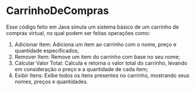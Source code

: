 # CarrinhoDeCompras
Esse código feito em Java simula um sistema básico de um carrinho de compras virtual, no qual podem ser feitas operações como:
1. Adicionar Item: Adiciona um item ao carrinho com o nome, preço e quantidade especificados;
2. Remover Item: Remove um item do carrinho com base no seu nome;
3. Calcular Valor Total: Calcula e retorna o valor total do carrinho, levando em consideração o preço e a quantidade de cada item;
4. Exibir Itens: Exibe todos os itens presentes no carrinho, mostrando seus nomes, preços e quantidades.

